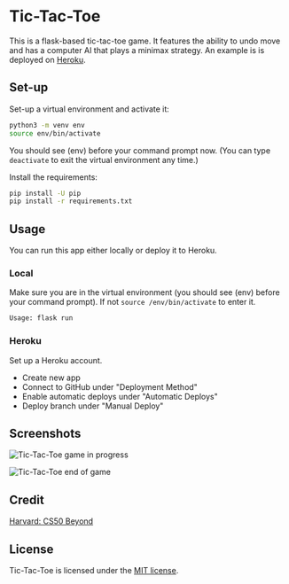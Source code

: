 # Tic-Tac-Toe

This is a flask-based tic-tac-toe game. It features the ability to undo move and has a computer AI that plays a minimax strategy. An example is is deployed on [Heroku](https://tic-tac-toe-beyond.herokuapp.com/).

## Set-up

Set-up a virtual environment and activate it:

```bash
python3 -m venv env
source env/bin/activate
```

You should see (env) before your command prompt now. (You can type `deactivate` to exit the virtual environment any time.)

Install the requirements:

```bash
pip install -U pip
pip install -r requirements.txt
```

## Usage

You can run this app either locally or deploy it to Heroku.

### Local

Make sure you are in the virtual environment (you should see (env) before your command prompt). If not `source /env/bin/activate` to enter it.

```bash
Usage: flask run
```

### Heroku

Set up a Heroku account.

- Create new app
- Connect to GitHub under "Deployment Method"
- Enable automatic deploys under "Automatic Deploys"
- Deploy branch under "Manual Deploy"

## Screenshots

![Tic-Tac-Toe game in progress](https://i.imgur.com/spzLUPH.png)

![Tic-Tac-Toe end of game](https://i.imgur.com/rs3BOTY.png)

## Credit

[Harvard: CS50 Beyond](https://cs50.harvard.edu/beyond/)

## License

Tic-Tac-Toe is licensed under the [MIT license](https://github.com/danrneal/tic-tac-toe/blob/master/LICENSE).
